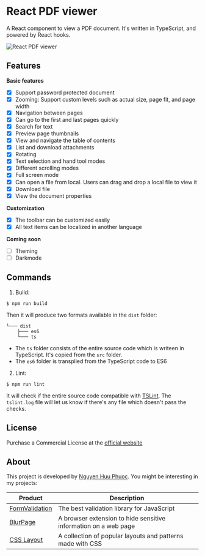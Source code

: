 # React PDF viewer
A React component to view a PDF document.
It's written in TypeScript, and powered by React hooks.

![React PDF viewer](https://raw.githubusercontent.com/phuoc-ng/react-pdf-viewer/master/assets/screenshot.png)

## Features

__Basic features__
* [x] Support password protected document
* [x] Zooming: Support custom levels such as actual size, page fit, and page width
* [x] Navigation between pages
* [x] Can go to the first and last pages quickly
* [x] Search for text
* [x] Preview page thumbnails
* [x] View and navigate the table of contents
* [x] List and download attachments
* [x] Rotating
* [x] Text selection and hand tool modes
* [x] Different scrolling modes
* [x] Full screen mode
* [x] Can open a file from local. Users can drag and drop a local file to view it
* [x] Download file
* [x] View the document properties

__Customization__
* [x] The toolbar can be customized easily
* [x] All text items can be localized in another language

__Coming soon__
* [ ] Theming
* [ ] Darkmode

## Commands

1. Build:

~~~
$ npm run build
~~~

Then it will produce two formats available in the `dist` folder:

~~~
└─── dist
    ├─── es6
    └─── ts
~~~

* The `ts` folder consists of the entire source code which is writeen in TypeScript.
It's copied from the `src` folder.
* The `es6` folder is transplied from the TypeScript code to ES6

2. Lint:

~~~
$ npm run lint
~~~

It will check if the entire source code compatible with [TSLint](https://palantir.github.io/tslint/). The `tslint.log` file will let us know if there's any file which doesn't pass the checks.

## License
Purchase a Commercial License at the [official website](https://react-pdf-viewer.dev)

## About

This project is developed by [Nguyen Huu Phuoc](https://twitter.com/nghuuphuoc).
You might be interesting in my projects:

| Product                                       | Description                                                       |
|-----------------------------------------------|-------------------------------------------------------------------|
| [FormValidation](https://formvalidation.io)   | The best validation library for JavaScript                        |
| [BlurPage](https://blur.page)                 | A browser extension to hide sensitive information on a web page   |
| [CSS Layout](https://csslayout.io)            | A collection of popular layouts and patterns made with CSS        |
